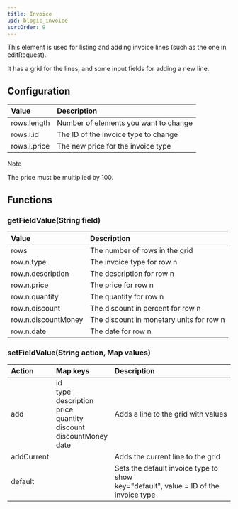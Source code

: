 ```yaml
---
title: Invoice
uid: blogic_invoice
sortOrder: 9
---
```


This element is used for listing and adding invoice lines (such as the one in editRequest).

It has a grid for the lines, and some input fields for adding a new line.

## Configuration

| Value        | Description                           |
|:-------------|:--------------------------------------|
| rows.length  | Number of elements you want to change |
| rows.i.id    | The ID of the invoice type to change  |
| rows.i.price | The new price for the invoice type    |

> [!NOTE]
> The price must be multiplied by 100.

## Functions

### getFieldValue(String field)

| Value               | Description                              |
|:--------------------|:-----------------------------------------|
| rows                | The number of rows in the grid           |
| row.n.type          | The invoice type for row n               |
| row.n.description   | The description for row n                |
| row.n.price         | The price for row n                      |
| row.n.quantity      | The quantity for row n                   |
| row.n.discount      | The discount in percent for row n        |
| row.n.discountMoney | The discount in monetary units for row n |
| row.n.date          | The date for row n                       |

### setFieldValue(String action, Map values)

| Action   | Map keys        | Description                         |
|:---------|:----------------|:------------------------------------|
| add      | id<br/>type<br/>description<br/>price<br/>quantity<br/>discount<br/>discountMoney<br/>date | Adds a line to the grid with values |
| addCurrent |               | Adds the current line to the grid |
| default    |               | Sets the default invoice type to show<br/>key="default", value = ID of the invoice type |
